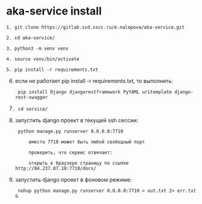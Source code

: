 # aka-service install

```
1. git clone https://gitlab.ssd.sscc.ru/e.nalepova/aka-service.git

2. cd aka-service/

3. python3 -m venv venv

4. source venv/bin/activate

5. pip install -r requirements.txt
```

6. если не работает pip install -r requirements.txt, то выполнить:

        pip install Django djangorestframework PyYAML uritemplate django-rest-swagger

7. 
        cd service/

8. запустить django проект в текущей ssh сессии:

        python manage.py runserver 0.0.0.0:7710

            вместо 7710 может быть любой свободный порт

            проверить, что сервис отвечает:

            открыть в браузере страницу по ссылке http://84.237.87.18:7710/docs/ 

9. запустить django проект в фоновом режиме:

        nohup python manage.py runserver 0.0.0.0:7710 > out.txt 2> err.txt &

